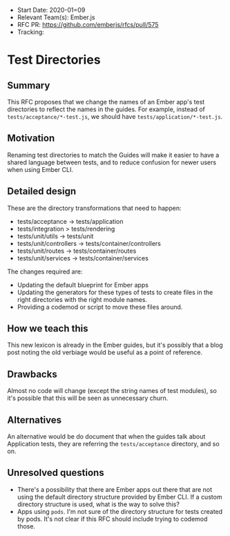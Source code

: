 - Start Date: 2020-01=09
- Relevant Team(s): Ember.js
- RFC PR: https://github.com/emberjs/rfcs/pull/575
- Tracking:

# Test Directories

## Summary

This RFC proposes that we change the names of an Ember app's test directories to reflect the names
in the guides. For example, instead of `tests/acceptance/*-test.js`, we should have
`tests/application/*-test.js`.

## Motivation

Renaming test directories to match the Guides will make it easier to have a shared language
between tests, and to reduce confusion for newer users when using Ember CLI.

## Detailed design

These are the directory transformations that need to happen:

- tests/acceptance -> tests/application
- tests/integration > tests/rendering
- tests/unit/utils -> tests/unit
- tests/unit/controllers -> tests/container/controllers
- tests/unit/routes -> tests/container/routes
- tests/unit/services -> tests/container/services

The changes required are:

- Updating the default blueprint for Ember apps
- Updating the generators for these types of tests to create files in the right directories with the right module names.
- Providing a codemod or script to move these files around.

## How we teach this

This new lexicon is already in the Ember guides, but it's possibly that a blog post noting the old
verbiage would be useful as a point of reference.

## Drawbacks

Almost no code will change (except the string names of test modules), so it's possible that this
will be seen as unnecessary churn.

## Alternatives

An alternative would be do document that when the guides talk about Application tests, they are
referring the `tests/acceptance` directory, and so on.

## Unresolved questions

- There's a possibility that there are Ember apps out there that are not using the default directory
structure provided by Ember CLI. If a custom directory structure is used, what is the way to solve this?
- Apps using `pods`. I'm not sure of the directory structure for tests created by pods. It's not
clear if this RFC should include trying to codemod those.
